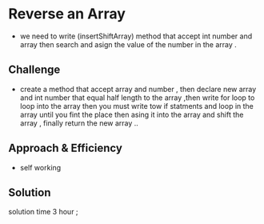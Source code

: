# Reverse an Array
<!-- Short summary or background information -->
* we need to write (insertShiftArray) method that accept int number and array then search and asign the value of the number in the array .
## Challenge
<!-- Description of the challenge -->
 * create a method that accept array and number , then declare new array and int number that equal half length to the array  ,then write for loop to loop into the array then you must write tow if statments and loop in the array until you fint the place then asing it into the array and shift the array , finally return the new array   ..

## Approach & Efficiency
<!-- What approach did you take? Why? What is the Big O space/time for this approach? -->
 * self working

## Solution
<!-- Embedded whiteboard image -->
solution time 3 hour ;